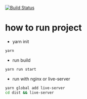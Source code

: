 [![Build Status](https://travis-ci.org/rongfengliang/parcel-vuedemo.svg?branch=master)](https://travis-ci.org/rongfengliang/parcel-vuedemo.svg?branch=master)
# how to run project 

*  yarn init 

```bash
yarn 
```
*  run build 

```bash
yarn run start
```

*  run with nginx or live-server
```bash
yarn global add live-server
cd dist && live-server
```

